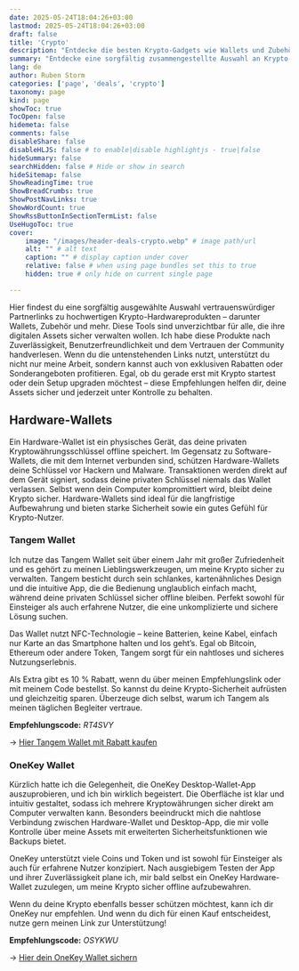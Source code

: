 ```yaml
---
date: 2025-05-24T18:04:26+03:00
lastmod: 2025-05-24T18:04:26+03:00
draft: false
title: 'Crypto'
description: "Entdecke die besten Krypto-Gadgets wie Wallets und Zubehör – einige mit Rabatten über meinen Empfehlungslink."
summary: "Entdecke eine sorgfältig zusammengestellte Auswahl an Krypto-Produkten – von Hardware-Wallets über Zubehör bis hin zu vielem mehr – alles bequem an einem Ort. Einige Artikel sind sogar mit exklusiven Rabatten erhältlich, wenn du über meinen Empfehlungslink einkaufst."
lang: de
author: Ruben Storm
categories: ['page', 'deals', 'crypto']
taxonomy: page
kind: page
showToc: true
TocOpen: false
hidemeta: false
comments: false
disableShare: false
disableHLJS: false # to enable|disable highlightjs - true|false
hideSummary: false
searchHidden: false # Hide or show in search
hideSitemap: false
ShowReadingTime: true
ShowBreadCrumbs: true
ShowPostNavLinks: true
ShowWordCount: true
ShowRssButtonInSectionTermList: false
UseHugoToc: true
cover:
    image: "/images/header-deals-crypto.webp" # image path/url
    alt: "" # alt text
    caption: "" # display caption under cover
    relative: false # when using page bundles set this to true
    hidden: true # only hide on current single page

---
```


Hier findest du eine sorgfältig ausgewählte Auswahl vertrauenswürdiger Partnerlinks zu hochwertigen Krypto-Hardwareprodukten – darunter Wallets, Zubehör und mehr. Diese Tools sind unverzichtbar für alle, die ihre digitalen Assets sicher verwalten wollen. Ich habe diese Produkte nach Zuverlässigkeit, Benutzerfreundlichkeit und dem Vertrauen der Community handverlesen. Wenn du die untenstehenden Links nutzt, unterstützt du nicht nur meine Arbeit, sondern kannst auch von exklusiven Rabatten oder Sonderangeboten profitieren. Egal, ob du gerade erst mit Krypto startest oder dein Setup upgraden möchtest – diese Empfehlungen helfen dir, deine Assets sicher und jederzeit unter Kontrolle zu behalten.

## Hardware-Wallets

Ein Hardware-Wallet ist ein physisches Gerät, das deine privaten Kryptowährungsschlüssel offline speichert. Im Gegensatz zu Software-Wallets, die mit dem Internet verbunden sind, schützen Hardware-Wallets deine Schlüssel vor Hackern und Malware. Transaktionen werden direkt auf dem Gerät signiert, sodass deine privaten Schlüssel niemals das Wallet verlassen. Selbst wenn dein Computer kompromittiert wird, bleibt deine Krypto sicher. Hardware-Wallets sind ideal für die langfristige Aufbewahrung und bieten starke Sicherheit sowie ein gutes Gefühl für Krypto-Nutzer.

### Tangem Wallet

Ich nutze das Tangem Wallet seit über einem Jahr mit großer Zufriedenheit und es gehört zu meinen Lieblingswerkzeugen, um meine Krypto sicher zu verwalten. Tangem besticht durch sein schlankes, kartenähnliches Design und die intuitive App, die die Bedienung unglaublich einfach macht, während deine privaten Schlüssel sicher offline bleiben. Perfekt sowohl für Einsteiger als auch erfahrene Nutzer, die eine unkomplizierte und sichere Lösung suchen.

Das Wallet nutzt NFC-Technologie – keine Batterien, keine Kabel, einfach nur Karte an das Smartphone halten und los geht’s. Egal ob Bitcoin, Ethereum oder andere Token, Tangem sorgt für ein nahtloses und sicheres Nutzungserlebnis.

Als Extra gibt es 10 % Rabatt, wenn du über meinen Empfehlungslink oder mit meinem Code bestellst. So kannst du deine Krypto-Sicherheit aufrüsten und gleichzeitig sparen. Überzeuge dich selbst, warum ich Tangem als meinen täglichen Begleiter vertraue.

**Empfehlungscode:** *RT4SVY*

&rarr; [Hier Tangem Wallet mit Rabatt kaufen](TangemLink)

### OneKey Wallet

Kürzlich hatte ich die Gelegenheit, die OneKey Desktop-Wallet-App auszuprobieren, und ich bin wirklich begeistert. Die Oberfläche ist klar und intuitiv gestaltet, sodass ich mehrere Kryptowährungen sicher direkt am Computer verwalten kann. Besonders beeindruckt mich die nahtlose Verbindung zwischen Hardware-Wallet und Desktop-App, die mir volle Kontrolle über meine Assets mit erweiterten Sicherheitsfunktionen wie Backups bietet.

OneKey unterstützt viele Coins und Token und ist sowohl für Einsteiger als auch für erfahrene Nutzer konzipiert. Nach ausgiebigem Testen der App und ihrer Zuverlässigkeit plane ich, mir bald selbst ein OneKey Hardware-Wallet zuzulegen, um meine Krypto sicher offline aufzubewahren.

Wenn du deine Krypto ebenfalls besser schützen möchtest, kann ich dir OneKey nur empfehlen. Und wenn du dich für einen Kauf entscheidest, nutze gern meinen Link zur Unterstützung!

**Empfehlungscode:** *OSYKWU*

&rarr; [Hier dein OneKey Wallet sichern](OneKeyLink)


[TangemLink]: https://tangem.com/pricing/?promocode=RT4SVY
[OneKeyLink]: https://onekey.so/r/OSYKWU